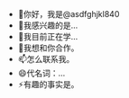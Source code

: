 - 👋你好，我是@asdfghjkl840
- 👀我感兴趣的是...
- 🌱我目前正在学...
- 💞️我想和你合作。
- 📫怎么联系我。
- 😄代名词：…
- ⚡有趣的事实是。

<!---
asdfghjkl840/as df hg jk l840是一个✨特殊的✨存储库，因为它的README.md（此文件）出现在您的GitHub个人资料中。
您可以单击“预览”链接查看您的更改。
--->
